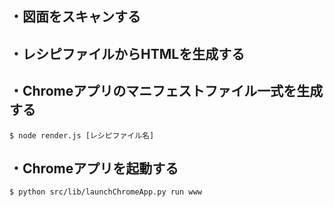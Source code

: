 ## ・図面をスキャンする
## ・レシピファイルからHTMLを生成する
## ・Chromeアプリのマニフェストファイル一式を生成する

```
$ node render.js [レシピファイル名]
```

## ・Chromeアプリを起動する

```
$ python src/lib/launchChromeApp.py run www
```

